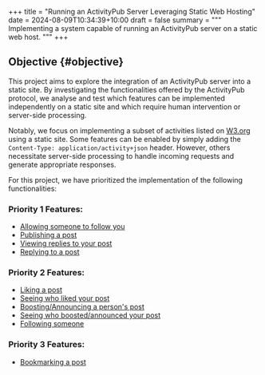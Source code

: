+++
title = "Running an ActivityPub Server Leveraging Static Web Hosting"
date = 2024-08-09T10:34:39+10:00
draft = false
summary = """
Implementing a system capable of running an ActivityPub server on a static web host.
"""
+++

## Objective {#objective}

This project aims to explore the integration of an ActivityPub server into a static site. By investigating the functionalities offered by the ActivityPub protocol, we analyse and test which features can be implemented independently on a static site and which require human intervention or server-side processing.

Notably, we focus on implementing a subset of activities listed on [W3.org](https://www.w3.org/ns/activitystreams) using a static site. Some features can be enabled by simply adding the `Content-Type: application/activity+json` header. However, others necessitate server-side processing to handle incoming requests and generate appropriate responses.

For this project, we have prioritized the implementation of the following functionalities:

### Priority 1 Features:
- [Allowing someone to follow you]()
- [Publishing a post]()
- [Viewing replies to your post]()
- [Replying to a post]()

### Priority 2 Features:
- [Liking a post]()
- [Seeing who liked your post]()
- [Boosting/Announcing a person's post]()
- [Seeing who boosted/announced your post]()
- [Following someone]()

### Priority 3 Features:
- [Bookmarking a post]()
